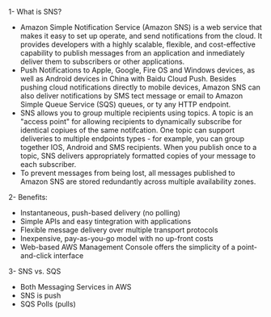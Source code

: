1- What is SNS?

- Amazon Simple Notification Service (Amazon SNS) is a web service that makes it easy to set up operate, and send notifications from the cloud. It provides developers with a highly scalable, flexible, and cost-effective capability to publish messages from an application and inmediately deliver them to subscribers or other applications.
- Push Notifications to Apple, Google, Fire OS and Windows devices, as well as Android devices in China with Baidu Cloud Push. Besides pushing cloud notifications directly to mobile devices, Amazon SNS can also deliver notifications by SMS tect message or email to Amazon Simple Queue Service (SQS) queues, or ty any HTTP endpoint.
- SNS allows you to group multiple recipients using topics. A topic is an "access point" for allowing recipients to dynamically subscribe for identical copiues of the same notifcation.
One topic can support deliveries to multiple endpoints types - for example, you can group together IOS, Android and SMS recipients. When you publish once to a topic, SNS delivers appropriately formatted copies of your message to each subscriber.
- To prevent messages from being lost, all messages published to Amazon SNS are stored redundantly across multiple availability zones.

2- Benefits:

- Instantaneous, push-based delivery (no polling)
- Simple APIs and easy tintegration with applications
- Flexible message delivery over multiple transport protocols
- Inexpensive, pay-as-you-go model with no up-front costs
- Web-based AWS Management Console offers the simplicity of a point-and-click interface

3- SNS vs. SQS

- Both Messaging Services in AWS
- SNS is push
- SQS Polls (pulls)